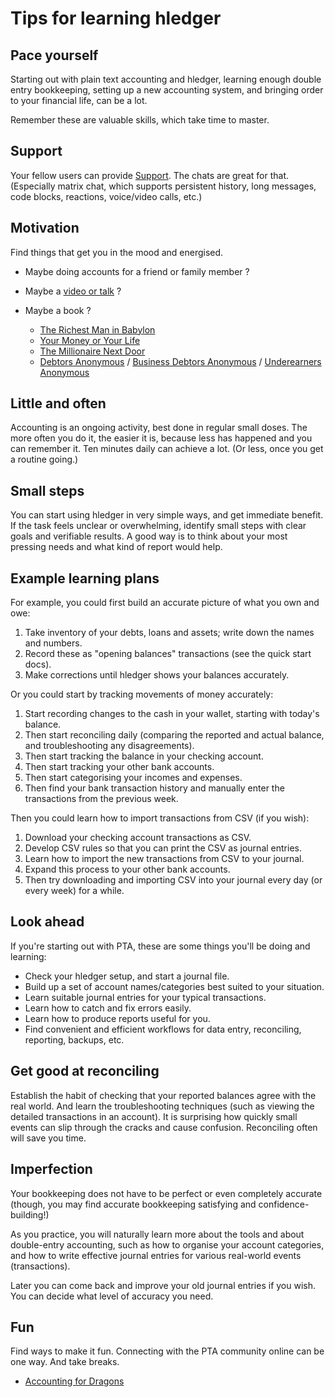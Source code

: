 # Tips for learning hledger

<div class=pagetoc>

<!-- toc -->
</div>

## Pace yourself

Starting out with plain text accounting and hledger,
learning enough double entry bookkeeping,
setting up a new accounting system, 
and bringing order to your financial life, can be a lot.

Remember these are valuable skills, which take time to master.

## Support

Your fellow users can provide [Support](support.md). The chats are great for that.
(Especially matrix chat, which supports persistent history, long messages, code blocks, reactions, voice/video calls, etc.)

## Motivation

Find things that get you in the mood and energised. 
<!-- - Maybe a pile of bills ? -->
- Maybe doing accounts for a friend or family member ?
- Maybe a [video or talk](videos.md) ?
- Maybe a book ?

  - [The Richest Man in Babylon](https://forum.plaintextaccounting.org/t/the-richest-man-in-babylon/396)
  - [Your Money or Your Life](https://yourmoneyoryourlife.com)
  - [The Millionaire Next Door](https://en.wikipedia.org/wiki/The_Millionaire_Next_Door)
  - [Debtors Anonymous](https://debtorsanonymous.org) /
    [Business Debtors Anonymous](https://debtorsanonymous.org/getting-started/business-debtors-anonymous/) /
    [Underearners Anonymous](https://www.underearnersanonymous.org)

## Little and often

Accounting is an ongoing activity, best done in regular small doses.
The more often you do it, the easier it is, because less has happened and you can remember it.
Ten minutes daily can achieve a lot. (Or less, once you get a routine going.)

## Small steps

You can start using hledger in very simple ways, and get immediate benefit.
If the task feels unclear or overwhelming, identify small steps with clear goals and verifiable results.
A good way is to think about your most pressing needs and what kind of report would help.

## Example learning plans

For example, you could first build an accurate picture of what you own and owe:

1. Take inventory of your debts, loans and assets; write down the names and numbers.
2. Record these as "opening balances" transactions (see the quick start docs).
3. Make corrections until hledger shows your balances accurately.

Or you could start by tracking movements of money accurately:

1. Start recording changes to the cash in your wallet, starting with today's balance.
2. Then start reconciling daily (comparing the reported and actual balance, and troubleshooting any disagreements).
3. Then start tracking the balance in your checking account.
4. Then start tracking your other bank accounts.
5. Then start categorising your incomes and expenses.
6. Then find your bank transaction history and manually enter the transactions from the previous week.

Then you could learn how to import transactions from CSV (if you wish):

1. Download your checking account transactions as CSV.
2. Develop CSV rules so that you can print the CSV as journal entries.
3. Learn how to import the new transactions from CSV to your journal.
4. Expand this process to your other bank accounts.
5. Then try downloading and importing CSV into your journal every day (or every week) for a while.

## Look ahead

If you're starting out with PTA, these are some things you'll be doing and learning:

- Check your hledger setup, and start a journal file.
- Build up a set of account names/categories best suited to your situation.
- Learn suitable journal entries for your typical transactions.
- Learn how to catch and fix errors easily.
- Learn how to produce reports useful for you.
- Find convenient and efficient workflows for data entry, reconciling, reporting, backups, etc.

## Get good at reconciling

Establish the habit of checking that your reported balances agree with the real world.
And learn the troubleshooting techniques (such as viewing the detailed transactions in an account).
It is surprising how quickly small events can slip through the cracks and cause confusion.
Reconciling often will save you time.

## Imperfection

Your bookkeeping does not have to be perfect or even completely accurate
(though, you may find accurate bookkeeping satisfying and confidence-building!)

As you practice, you will naturally learn more about the tools and
about double-entry accounting,
such as how to organise your account categories,
and how to write effective journal entries for various real-world events (transactions).

Later you can come back and improve your old journal entries if you wish.
You can decide what level of accuracy you need.

## Fun

Find ways to make it fun. Connecting with the PTA community online can be one way. And take breaks.

- [Accounting for Dragons](https://podcastle.org/2009/10/09/pc-miniature-38-accounting-for-dragons)

